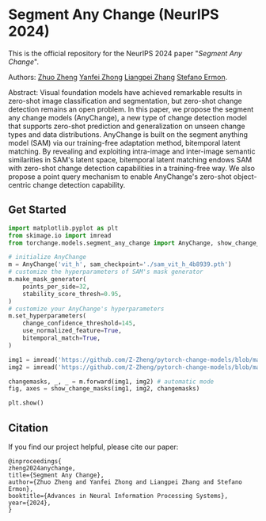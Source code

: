 # Segment Any Change (NeurIPS 2024)

This is the official repository for the NeurIPS 2024 paper 
"_Segment Any Change_".  

Authors: 
[Zhuo Zheng](https://zhuozheng.top/)
[Yanfei Zhong](http://rsidea.whu.edu.cn/)
[Liangpei Zhang](http://www.lmars.whu.edu.cn/prof_web/zhangliangpei/rs/index.html)
[Stefano Ermon](https://cs.stanford.edu/~ermon/).

Abstract: Visual foundation models have achieved remarkable results in zero-shot image classification and segmentation, but zero-shot change detection remains an open problem.
In this paper, we propose the segment any change models (AnyChange), a new type of change detection model that supports zero-shot prediction and generalization on unseen change types and data distributions.
AnyChange is built on the segment anything model (SAM) via our training-free adaptation method, bitemporal latent matching.
By revealing and exploiting intra-image and inter-image semantic similarities in SAM's latent space, bitemporal latent matching endows SAM with zero-shot change detection capabilities in a training-free way. 
We also propose a point query mechanism to enable AnyChange's zero-shot object-centric change detection capability.

## Get Started
```python
import matplotlib.pyplot as plt
from skimage.io import imread
from torchange.models.segment_any_change import AnyChange, show_change_masks

# initialize AnyChange  
m = AnyChange('vit_h', sam_checkpoint='./sam_vit_h_4b8939.pth')
# customize the hyperparameters of SAM's mask generator
m.make_mask_generator(
    points_per_side=32,
    stability_score_thresh=0.95,
)
# customize your AnyChange's hyperparameters
m.set_hyperparameters(
    change_confidence_threshold=145,
    use_normalized_feature=True,
    bitemporal_match=True,
)

img1 = imread('https://github.com/Z-Zheng/pytorch-change-models/blob/main/demo_images/t1_img.png')
img2 = imread('https://github.com/Z-Zheng/pytorch-change-models/blob/main/demo_images/t2_img.png')

changemasks, _, _ = m.forward(img1, img2) # automatic mode
fig, axes = show_change_masks(img1, img2, changemasks)

plt.show()
```


## Citation
If you find our project helpful, please cite our paper:
```
@inproceedings{
zheng2024anychange,
title={Segment Any Change},
author={Zhuo Zheng and Yanfei Zhong and Liangpei Zhang and Stefano Ermon},
booktitle={Advances in Neural Information Processing Systems},
year={2024},
}
```